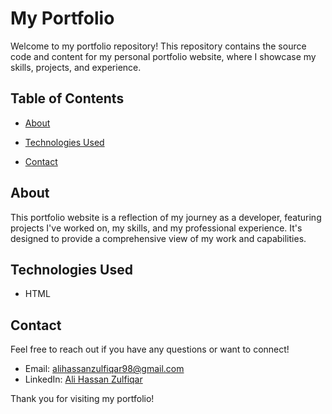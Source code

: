 # My Portfolio

Welcome to my portfolio repository! This repository contains the source code and content for my personal portfolio website, where I showcase my skills, projects, and experience.

## Table of Contents

- [About](#about)
<!-- - [Features](#features) -->
- [Technologies Used](#technologies-used)
<!-- - [Setup and Installation](#setup-and-installation) -->
<!-- - [Usage](#usage) -->
<!-- - [Contributing](#contributing) -->
<!-- - [License](#license) -->
- [Contact](#contact)

## About

This portfolio website is a reflection of my journey as a developer, featuring projects I've worked on, my skills, and my professional experience. It's designed to provide a comprehensive view of my work and capabilities.

<!-- ## Features

- Responsive design
- Interactive project showcases
- Downloadable resume
- Contact form -->

## Technologies Used

- HTML
<!-- - CSS
- JavaScript
- React.js (or other relevant frameworks/libraries)
- Node.js (or other backend technologies if applicable) -->

<!-- ## Setup and Installation

To run this project locally, follow these steps:

1. Clone the repository:
    ```sh
    git clone git@github.com:yourusername/your-repo-name.git
    ```

2. Navigate to the project directory:
    ```sh
    cd your-repo-name
    ```

3. Install dependencies:
    ```sh
    npm install
    ```

4. Start the development server:
    ```sh
    npm start
    ``` -->

<!-- ## Usage

Once the development server is running, you can view the portfolio by opening your web browser and navigating to `http://localhost:3000`. -->

<!-- ## Contributing

Contributions are welcome! If you have any ideas or suggestions, please feel free to open an issue or submit a pull request. -->

<!-- ## License

This project is licensed under the MIT License - see the [LICENSE](LICENSE) file for details. -->

## Contact

Feel free to reach out if you have any questions or want to connect!

- Email: alihassanzulfiqar98@gmail.com
- LinkedIn: [Ali Hassan Zulfiqar](https://www.linkedin.com/in/ali-hassan-zulfiqar-66b704b6/)

Thank you for visiting my portfolio!
